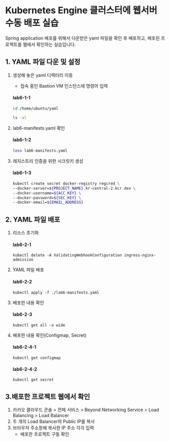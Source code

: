 
# Kubernetes Engine 클러스터에 웹서버 수동 배포 실습

Spring application 배포를 위해서 다운받은 yaml 파일을 확인 후 배포하고, 배포된 프로젝트를 웹에서 확인하는 실습입니다.


## 1. YAML 파일 다운 및 설정
1. 생성해 놓은 yaml 디렉터리 이동
   - 접속 중인 Bastion VM 인스턴스에 명령어 입력

   #### **lab6-1-1**
   ```bash
   cd /home/ubuntu/yaml
   ```
   ```bash
   ls -al
   ```
   
2. lab6-manifests.yaml 확인
   #### **lab6-1-2**
   ```bash
   less lab6-manifests.yaml
   ```

3. 레지스트리 인증을 위한 시크릿키 생성
   #### **lab6-1-3**
   ```bash
   kubectl create secret docker-registry regcred \
   --docker-server=${PROJECT_NAME}.kr-central-2.kcr.dev \
   --docker-username=${ACC_KEY} \
   --docker-password=${SEC_KEY} \
   --docker-email=${EMAIL_ADDRESS}
   ```

## 2. YAML 파일 배포
1. 리소스 초기화
   #### **lab6-2-1**
   ```
   kubectl delete -A ValidatingWebhookConfiguration ingress-nginx-admission
   ```

2. YAML 파일 배포
   #### **lab6-2-2**
   ```
   kubectl apply -f ./lab6-manifests.yaml
   ```

3. 배포한 내용 확인
   #### **lab6-2-3**
   ```
   kubectl get all -o wide
   ```
   
4. 배포한 내용 확인(Configmap, Secret)
   #### **lab6-2-4-1**
   ```
   kubectl get configmap
   ```

   #### **lab6-2-4-2**
   ```
   kubectl get secret
   ```

## 3.배포한 프로젝트 웹에서 확인

 1. 카카오 클라우드 콘솔 > 전체 서비스 > Beyond Networking Service > Load Balancing > Load Balancer
 2. 두 개의 Load Balancer의 Public IP를 복사
 3. 브라우저 주소창에 복사한 IP 주소 각각 입력
    - 배포한 프로젝트 구동 확인
